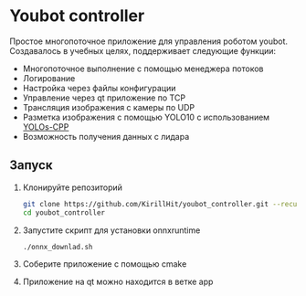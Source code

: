# Youbot controller

Простое многопоточное приложение для управления роботом youbot. Создавалось в учебных целях, поддерживает следующие функции:

* Многопоточное выполнение с помощью менеджера потоков
* Логирование
* Настройка через файлы конфигурации
* Управление через qt приложение по TCP
* Трансляция изображения с камеры по UDP
* Разметка изображения с помощью YOLO10 с использованием [YOLOs-CPP](https://github.com/Geekgineer/YOLOs-CPP/tree/main)
* Возможность получения данных с лидара

## Запуск

1. Клонируйте репозиторий

    ``` bash
    git clone https://github.com/KirillHit/youbot_controller.git --recurse-submodules
    cd youbot_controller
    ```

2. Запустите скрипт для установки onnxruntime

    ``` bash
    ./onnx_downlad.sh
    ```

3. Соберите приложение с помощью cmake

4. Приложение на qt можно находится в ветке app
